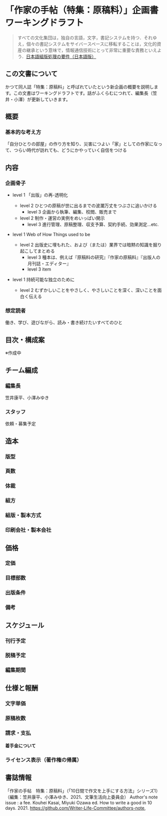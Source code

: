 # 「作家の手帖（特集：原稿料）」企画書ワーキングドラフト

> すべての文化集団は，独自の言語，文字，書記システムを持つ．それゆえ，個々の書記システムをサイバースペースに移転することは，文化的資産の継承という意味で，情報通信技術にとって非常に重要な責務といえよう．[日本語組版処理の要件（日本語版）](https://www.w3.org/TR/jlreq/)

## この文書について
かつて同人誌「特集：原稿料」と呼ばれていたという新企画の概要を説明します。この文書はワーキングドラフトです。話がふくらむにつれて、編集長（笠井・小澤）が更新していきます。

## 概要
### 基本的な考え方
「自分ひとりの部屋」の作り方を知り、災害につよい「家」としての作家になって、つらい時代が訪れても、どうにかやっていく自信をつける

## 内容
### 企画骨子
- level 1 「出版」の再-透明化
  - level 2 ひとつの原稿が世に出るまでの波瀾万丈をつぶさに追いかける
    - level 3 企画から執筆、編集、校閲、販売まで
  - level 2 制作・運営の実例をめいっぱい開示
    - level 3 進行管理、原稿整理、収支予算、契約手続、効果測定…etc.

- level 1 Web of How Things used to be
  - level 2 出版史に埋もれた、および（または）業界では暗黙の知識を掘り起こしてまとめる
    - level 3 種本は、例えば『原稿料の研究』『作家の原稿料』『出版人の月刊誌・エディター』
    - level 3 item

- level 1 持続可能な独立のために
  - level 2 むずかしいことをやさしく、やさしいことを深く、深いことを面白く伝える

### 想定読者
働き、学び、遊びながら、読み・書き続けたいすべてのひと

## 目次・構成案
※作成中

## チーム編成
### 編集長
笠井康平、小澤みゆき

### スタッフ
依頼・募集予定

## 造本
### 版型
### 頁数
### 体裁
### 組方
### 組版・製本方式
### 印刷会社・製本会社

## 価格
### 定価
### 目標部数
### 出版条件
### 備考

## スケジュール
### 刊行予定
### 脱稿予定
### 編集期間

## 仕様と報酬
### 文字単価
### 原稿枚数
### 請求・支払
#### 着手金について
### ライセンス表示（著作権の帰属）

## 書誌情報
「作家の手帖　特集：原稿料」（「10日間で作文を上手にする方法」シリーズ1）（編集：笠井康平、小澤みゆき、2021、文筆生活向上委員会）
Author's note issue : a fee. Kouhei Kasai, Miyuki Ozawa ed. How to write a good in 10 days. 2021. https://github.com/Writer-Life-Committee/authors-note, 

